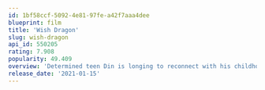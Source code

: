 ```yaml
---
id: 1bf58ccf-5092-4e81-97fe-a42f7aaa4dee
blueprint: film
title: 'Wish Dragon'
slug: wish-dragon
api_id: 550205
rating: 7.908
popularity: 49.409
overview: 'Determined teen Din is longing to reconnect with his childhood best friend when he meets a wish-granting dragon who shows him the magic of possibilities.'
release_date: '2021-01-15'
---
```

